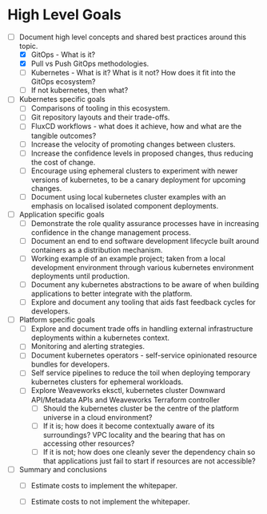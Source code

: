 # High Level Goals

- [ ] Document high level concepts and shared best practices around this topic.
    - [x] GitOps - What is it?
    - [x] Pull vs Push GitOps methodologies.
    - [ ] Kubernetes - What is it? What is it not? How does it fit into the GitOps ecosystem?
    - [ ] If not kubernetes, then what?
- [ ] Kubernetes specific goals
    - [ ] Comparisons of tooling in this ecosystem.
    - [ ] Git repository layouts and their trade-offs.
    - [ ] FluxCD workflows - what does it achieve, how and what are the tangible outcomes?
    - [ ] Increase the velocity of promoting changes between clusters.
    - [ ] Increase the confidence levels in proposed changes, thus reducing the cost of change.
    - [ ] Encourage using ephemeral clusters to experiment with newer versions of kubernetes, to be a canary deployment for upcoming changes.
    - [ ] Document using local kubernetes cluster examples with an emphasis on localised isolated component deployments.
- [ ] Application specific goals
    - [ ] Demonstrate the role quality assurance processes have in increasing confidence in the change management process.
    - [ ] Document an end to end software development lifecycle built around containers as a distribution mechanism.
    - [ ] Working example of an example project; taken from a local development environment through various kubernetes environment deployments until production.
    - [ ] Document any kubernetes abstractions to be aware of when building applications to better integrate with the platform.
    - [ ] Explore and document any tooling that aids fast feedback cycles for developers.
- [ ] Platform specific goals
    - [ ] Explore and document trade offs in handling external infrastructure deployments within a kubernetes context.
    - [ ] Monitoring and alerting strategies.
    - [ ] Document kubernetes operators - self-service opinionated resource bundles for developers.
    - [ ] Self service pipelines to reduce the toil when deploying temporary kubernetes clusters for ephemeral workloads.
    - [ ] Explore Weaveworks eksctl, kubernetes cluster Downward API/Metadata APIs and Weaveworks Terraform controller
        - [ ] Should the kubernetes cluster be the centre of the platform universe in a cloud environment?
        - [ ] If it is; how does it become contextually aware of its surroundings? VPC locality and the bearing that has on accessing other resources?
        - [ ] If it is not; how does one cleanly sever the dependency chain so that applications just fail to start if resources are not accessible?
- [ ] Summary and conclusions
    - [ ] Estimate costs to implement the whitepaper.
    - [ ] Estimate costs to not implement the whitepaper.


